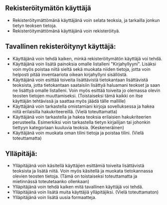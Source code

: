 ## Rekisteröitymätön käyttäjä
- Rekisteröitymättömänä käyttäjänä voin selata teoksia, ja tarkailla jonkun tietyn teoksen tietoja.
- Rekisteröitymättömänä käyttäjänä voin rekisteröityä.

## Tavallinen rekisteröitynyt käyttäjä:
  
  - Käyttäjänä voin tehdä kaiken, minkä rekisteröitymätön käyttäjä voi tehdä.
  - Käyttäjänä voin lisätä painoksia omalle listalleni "Kirjahyllyyni". Lisäksi voin myös poistaa niitä sieltä
    sekä muokata niiden tietoja, jotta voin helposti pitää inventaariota oikean kirjahyllyni sisällöstä.
  - Käyttäjänä voin esittää toiveita lisättävistä tietokantaan lisättävistä teoksista, jotta tietokantaan 
    saataisiin lisättyä haluamani teokset ja saan ne lisättyä omalle listalleni. Voin myös esittää toiveita jo
    olemassa olevin teosten tietojen muuttamiseksi. (Toistaiseksi tämä kaikki on itse käyttäjän tehtävissä ja saattaa myös jäädä tälle      mallille)
  - Käyttäjänä voin tarkastella omistamiani kirjoja sovelluksessa ja hakea niitä erilaisilla hakukriteereillä. (Vielä toteuttamatta)
  - Käyttäjänä voin tarkastella ja hakea teoksia erilaisien hakukriteerien perusteella. Esimerkiksi voin tarkastella
    tietyn kirjailijan tai johonkin tiettyyn kategoriaan kuuluvia teoksia. (Keskeneräinen)
  - Käyttäjänä voin muokata oman tilini tietoja ja poistaa tilini. (Vielä toteuttamatta)
  
  
## Ylläpitäjä: 

  - Ylläpitäjänä voin käsitellä käyttäjien esittämiä toiveita lisättävistä teoksista ja lisätä niitä. Voin myös
    käsitellä ja muokata tietokannassa olevien teosten tietoja. (Tämä on toistaiseksi toteuttamatta ja mietinnässä toteutetaanko ollenkaan)
  - Ylläpitäjänä voin tehdä kaiken mitä tavallinen käyttäjä voi tehdä.
  - Ylläpitäjänä voin lisätä muita käyttäjiä ylläpitäjiksi. (Vielä toteuttamaton)
  - Ylläpitäjänä voin lisätä uusia formaatteja.
